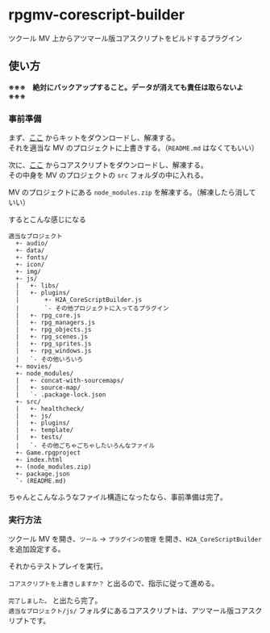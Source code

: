 # rpgmv-corescript-builder

ツクール MV 上からアツマール版コアスクリプトをビルドするプラグイン

## 使い方

**※※※　絶対にバックアップすること。データが消えても責任は取らないよ　※※※**

### 事前準備

まず、[ここ](https://github.com/katai5plate/rpgmv-corescript-builder/archive/refs/heads/main.zip) からキットをダウンロードし、解凍する。  
それを適当な MV のプロジェクトに上書きする。（`README.md` はなくてもいい）

次に、[ここ](https://github.com/rpgtkoolmv/corescript/releases) からコアスクリプトをダウンロードし、解凍する。  
その中身を MV のプロジェクトの `src` フォルダの中に入れる。

MV のプロジェクトにある `node_modules.zip` を解凍する。（解凍したら消していい）

するとこんな感じになる

```
適当なプロジェクト
  +- audio/
  +- data/
  +- fonts/
  +- icon/
  +- img/
  +- js/
  |   +- libs/
  |   +- plugins/
  |       +- H2A_CoreScriptBuilder.js
  |       `- その他プロジェクトに入ってるプラグイン
  |   +- rpg_core.js
  |   +- rpg_managers.js
  |   +- rpg_objects.js
  |   +- rpg_scenes.js
  |   +- rpg_sprites.js
  |   +- rpg_windows.js
  |   `- その他いろいろ
  +- movies/
  +- node_modules/
  |   +- concat-with-sourcemaps/
  |   +- source-map/
  |   `- .package-lock.json
  +- src/
  |   +- healthcheck/
  |   +- js/
  |   +- plugins/
  |   +- template/
  |   +- tests/
  |   `- その他ごちゃごちゃしたいろんなファイル
  +- Game.rpgproject
  +- index.html
  +- (node_modules.zip)
  +- package.json
  `- (README.md)
```

ちゃんとこんなふうなファイル構造になったなら、事前準備は完了。

### 実行方法

ツクール MV を開き、`ツール` -> `プラグインの管理` を開き、`H2A_CoreScriptBuilder` を追加設定する。

それからテストプレイを実行。

`コアスクリプトを上書きしますか？` と出るので、指示に従って進める。

`完了しました。` と出たら完了。  
`適当なプロジェクト/js/` フォルダにあるコアスクリプトは、アツマール版コアスクリプトです。
